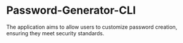 # Password-Generator-CLI
The application aims to allow users to customize password creation, ensuring they meet security standards.  
